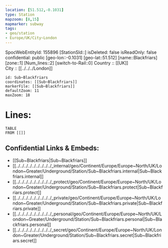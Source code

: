 ```yaml
---
location: [51.512,-0.1031] 
type: Station 
mapzoom: [8,15] 
mapmarker: subway 
tags:
- geo/station
- Europe/UK/City~London
---
```

SpocWebEntityId: 155896
[StationSId::] 
isDeleted: false
isReadOnly: false
confidential: public
[geo-lon::-0.1031] 
[geo-lat::51.512] 
[name::Blackfriars] 
[zone::1] 
[Num_lines::2] 
[switch-to-Rail::0] 
Country :: [[UK]]  
City :: [[../../../London]]  


```leaflet
id: Sub~Blackfriars
coordinates: [[Sub~Blackfriars]] 
markerFile: [[Sub~Blackfriars]] 
defaultZoom: 11 
maxZoom: 18
```


# Lines: 
```dataview
TABLE 
FROM [[]] 
```

## Confidential Links & Embeds: 
- [[Sub~Blackfriars|Sub~Blackfriars]] 
- [[../../../../../../../../../_internal/geo/Continent/Europe/Europe~North/UK/London~Greater/Underground/Station/Sub~Blackfriars.internal|Sub~Blackfriars.internal]] 
- [[../../../../../../../../../_protect/geo/Continent/Europe/Europe~North/UK/London~Greater/Underground/Station/Sub~Blackfriars.protect|Sub~Blackfriars.protect]] 
- [[../../../../../../../../../_private/geo/Continent/Europe/Europe~North/UK/London~Greater/Underground/Station/Sub~Blackfriars.private|Sub~Blackfriars.private]] 
- [[../../../../../../../../../_personal/geo/Continent/Europe/Europe~North/UK/London~Greater/Underground/Station/Sub~Blackfriars.personal|Sub~Blackfriars.personal]] 
- [[../../../../../../../../../_secret/geo/Continent/Europe/Europe~North/UK/London~Greater/Underground/Station/Sub~Blackfriars.secret|Sub~Blackfriars.secret]] 
